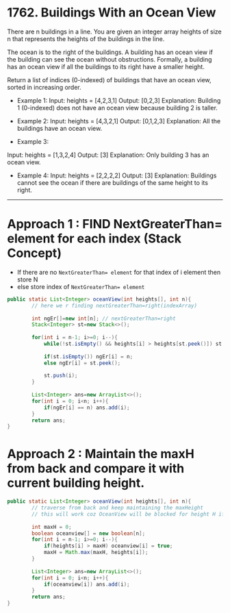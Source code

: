 # 1762. Buildings With an Ocean View

There are n buildings in a line. You are given an integer array heights of size n that represents the heights of the buildings in the line.

The ocean is to the right of the buildings. A building has an ocean view if the building can see the ocean without obstructions. Formally, a building has an ocean view if all the buildings to its right have a smaller height.

Return a list of indices (0-indexed) of buildings that have an ocean view, sorted in increasing order.

 

- Example 1:
Input: heights = [4,2,3,1]
Output: [0,2,3]
Explanation: Building 1 (0-indexed) does not have an ocean view because building 2 is taller.

- Example 2:
Input: heights = [4,3,2,1]
Output: [0,1,2,3]
Explanation: All the buildings have an ocean view.

- Example 3:

Input: heights = [1,3,2,4]
Output: [3]
Explanation: Only building 3 has an ocean view.
- Example 4:
Input: heights = [2,2,2,2]
Output: [3]
Explanation: Buildings cannot see the ocean if there are buildings of the same height to its right.

<hr>

# Approach 1 : FIND NextGreaterThan= element for each index (Stack Concept)

- If there are no ```NextGreaterThan= element``` for that index of i element then store N
- else store index of ```NextGreaterThan= element```

```java
public static List<Integer> oceanView(int heights[], int n){
        // here we r finding nextGreaterThan=right(indexArray)
        
        int ngEr[]=new int[n]; // nextGreaterThan=right
        Stack<Integer> st=new Stack<>();
        
        for(int i = n-1; i>=0; i--){
            while(!st.isEmpty() && heights[i] > heights[st.peek()]) st.pop();
            
            if(st.isEmpty()) ngEr[i] = n;
            else ngEr[i] = st.peek();
            
            st.push(i);
        }
        
        List<Integer> ans=new ArrayList<>();
        for(int i = 0; i<n; i++){
            if(ngEr[i] == n) ans.add(i);
        }
        return ans;
}
```

# Approach 2 : Maintain the maxH from back and compare it with current building height.

```java
public static List<Integer> oceanView(int heights[], int n){
        // traverse from back and keep maintaining the maxHeight
        // this will work coz OceanView will be blocked for height H if there is greaterThan= height on right no matter justNext 
        
        int maxH = 0; 
        boolean oceanview[] = new boolean[n];
        for(int i = n-1; i>=0; i--){
            if(heights[i] > maxH) oceanview[i] = true;
            maxH = Math.max(maxH, heights[i]);
        }
        
        List<Integer> ans=new ArrayList<>();
        for(int i = 0; i<n; i++){
            if(oceanview[i]) ans.add(i);
        }
        return ans;
}
```